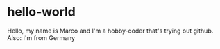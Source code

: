 # hello-world
Hello,
my name is Marco and I'm a hobby-coder that's trying out github. Also: I'm from Germany
